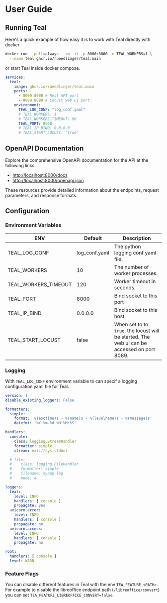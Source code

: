 # User Guide

## Running Teal

Here's a quick example of how easy it is to work with Teal directly with docker

```bash
docker run --pull=always --rm -it -p 8000:8000 -e TEAL_WORKERS=1 \
  --name teal ghcr.io/rueedlinger/teal:main
```

or start Teal inside docker compose.

```yaml
services:
  teal:
    image: ghcr.io/rueedlinger/teal:main
    ports:
      - 8000:8000 # Rest API port 
      - 8089:8089 # Locust web ui port
    environment:
      TEAL_LOG_CONF: "log_conf.yaml"
      # TEAL_WORKERS: 1
      # TEAL_WORKERS_TIMEOUT: 90
      TEAL_PORT: 8000
      # TEAL_IP_BIND: 0.0.0.0
      # TEAL_START_LOCUST: 'true'
```

## OpenAPI Documentation

Explore the comprehensive OpenAPI documentation for the API at the following links:

- [http://localhost:8000/docs](http://localhost:8000/docs)
- [http://localhost:8000/openapi.json](http://localhost:8000/openapi.json)

These resources provide detailed information about the endpoints, request parameters, and response formats.

## Configuration

### Environment Variables

| ENV                  | Default       | Description                                                                                 |
|----------------------|---------------|---------------------------------------------------------------------------------------------|
| TEAL_LOG_CONF        | log_conf.yaml | The python logging conf yaml file.                                                          |
| TEAL_WORKERS         | 10            | The number of worker processes.                                                             |
| TEAL_WORKERS_TIMEOUT | 120           | Worker timeout in seconds.                                                                  |
| TEAL_PORT            | 8000          | Bind socket to this port                                                                    |
| TEAL_IP_BIND         | 0.0.0.0       | Bind socket to this host.                                                                   |
| TEAL_START_LOCUST    | false         | When set to to `true`, the locust will be started. The web ui can be accessed on port 8089. |

### Logging

With `TEAL_LOG_CONF` environment variable to can specif a logging configuration yaml file for Teal.

```yaml
version: 1
disable_existing_loggers: False

formatters:
  simple:
    format: '%(asctime)s - %(name)s - %(levelname)s - %(message)s'
    datefmt: '%Y-%m-%d %H:%M:%S'

handlers:
  console:
    class: logging.StreamHandler
    formatter: simple
    stream: ext://sys.stdout

  # file:
  #    class: logging.FileHandler
  #    formatter: simple
  #    filename: myapp.log
  #    mode: a

loggers:
  teal:
    level: INFO
    handlers: [ console ]
    propagate: yes
  uvicorn.error:
    level: INFO
    handlers: [ console ]
    propagate: no
  uvicorn.access:
    level: INFO
    handlers: [ console ]
    propagate: no

root:
  handlers: [ console ]
  level: WARN
```

### Feature Flags

You can disable different features in Teal with the env `TEA_FEATURE_<PATH>`. For example to disable the libreoffice
endpoint path (`/libreoffice/convert`) you can set `TEA_FEATURE_LIBREOFFICE_CONVERT=false`.
